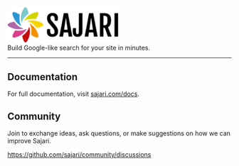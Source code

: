 <p>
    <a href="http://sajari.com" target="_blank">
      <img alt="Sajari Search" width="250" src="./sajari.png">
    </a><br>
    Build Google-like search for your site in minutes.

</p>

------

## Documentation

For full documentation, visit [sajari.com/docs](sajari.com/docs).

## Community
Join to exchange ideas, ask questions, or make suggestions on how we can improve Sajari. 

https://github.com/sajari/community/discussions
